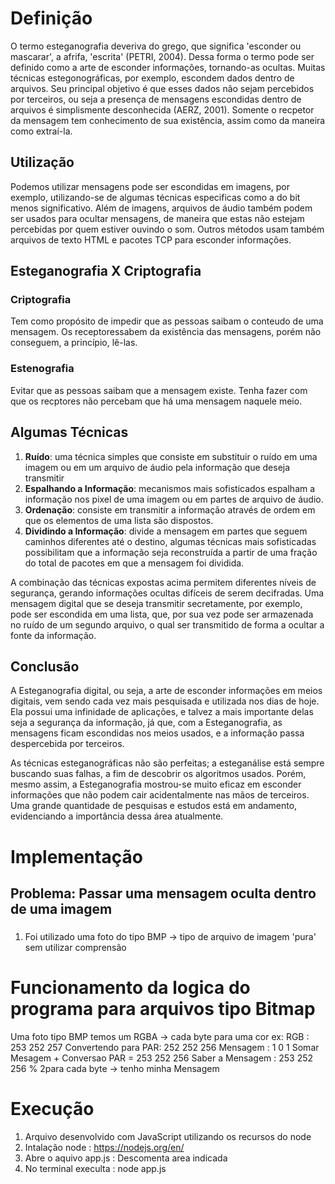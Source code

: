 # Definição

O termo esteganografia deveriva do grego, que significa 'esconder ou mascarar', a afrifa, 'escrita' (PETRI, 2004). Dessa forma o termo pode ser definido como a arte de esconder informações, tornando-as ocultas. Muitas técnicas estegonográficas, por exemplo, escondem dados dentro de arquivos. Seu principal objetivo é que esses dados não sejam percebidos por terceiros, ou seja a presença de mensagens escondidas dentro de arquivos é simplismente desconhecida (AERZ, 2001). Somente o recpetor da mensagem tem conhecimento de sua existência, assim como da maneira como extraí-la.

## Utilização

Podemos utilizar mensagens pode ser escondidas em imagens, por exemplo, utilizando-se de algumas técnicas especificas como a do bit menos significativo. Além de imagens, arquivos de áudio também podem ser usados para ocultar mensagens, de maneira que estas não estejam percebidas por quem estiver ouvindo o som. Outros métodos usam também arquivos de texto HTML e pacotes TCP para esconder informações.

## Esteganografia X Criptografia

### Criptografia

Tem como propósito de impedir que as pessoas saibam o conteudo de uma mensagem. Os receptoressabem da existência das mensagens, porém não conseguem, a princípio, lê-las.

### Estenografia

Evitar que as pessoas saibam que a mensagem existe. Tenha fazer com que os recptores não percebam que há uma mensagem naquele meio. 

## Algumas Técnicas

1. **Ruído**: uma técnica simples que consiste em substituir o ruído em uma imagem ou em um arquivo de áudio pela informação que deseja transmitir
2. **Espalhando a Informação**: mecanismos mais sofisticados espalham a informação nos pixel de uma imagem ou em partes de arquivo de áudio.
3. **Ordenação**: consiste em transmitir a informação através de ordem em que os elementos de uma lista são dispostos. 
4. **Dividindo a Informação**: divide a mensagem em partes que seguem caminhos diferentes até o destino, algumas técnicas mais sofisticadas possibilitam que a informação seja reconstruída a partir de uma fração do total de pacotes em que a mensagem foi dividida.

A combinação das técnicas expostas acima permitem diferentes níveis de segurança, gerando informações ocultas difíceis de serem decifradas. Uma mensagem digital que se deseja transmitir secretamente, por exemplo, pode ser escondida em uma lista, que, por sua vez pode ser armazenada no ruído de um segundo arquivo, o qual ser transmitido de forma a ocultar a fonte da informação.  

## Conclusão

A Esteganografia digital, ou seja, a arte de esconder informações em meios digitais, vem sendo cada vez mais pesquisada e utilizada nos dias de hoje. Ela possui uma infinidade de aplicações, e talvez a mais importante delas seja a segurança da informação, já que, com a Esteganografia, as mensagens ficam escondidas nos meios usados, e a informação passa despercebida por terceiros.

As técnicas esteganográficas não são perfeitas; a esteganálise está sempre buscando suas falhas, a fim de descobrir os algoritmos usados. Porém, mesmo assim, a Esteganografia mostrou-se muito eficaz em esconder informações que não podem cair acidentalmente nas mãos de terceiros. Uma grande quantidade de pesquisas e estudos está em andamento, evidenciando a importância dessa área atualmente.


# Implementação

## Problema: Passar uma mensagem oculta dentro de uma imagem

###  
1. Foi utilizado uma foto do tipo BMP -> tipo de arquivo de imagem 'pura' sem utilizar comprensão

# Funcionamento da logica do programa para arquivos tipo Bitmap
Uma foto tipo BMP temos um RGBA -> cada byte para uma cor
ex:
RGB : 253 252 257
Convertendo para PAR: 252 252 256
Mensagem : 1 0 1
Somar Mesagem + Conversao PAR = 253 252 256
Saber a Mensagem :  253 252 256 % 2para cada byte -> tenho minha Mensagem  

# Execução
1. Arquivo desenvolvido com JavaScript utilizando os recursos do node
2. Intalação node : https://nodejs.org/en/
3. Abre o aquivo app.js : Descomenta area indicada
4. No terminal execulta : node app.js